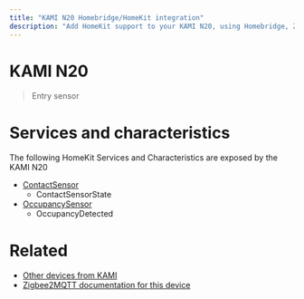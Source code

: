 ```yaml
---
title: "KAMI N20 Homebridge/HomeKit integration"
description: "Add HomeKit support to your KAMI N20, using Homebridge, Zigbee2MQTT and homebridge-z2m."
---
```

<!---
This file has been GENERATED using src/docgen/docgen.ts
DO NOT EDIT THIS FILE MANUALLY!
-->
# KAMI N20
> Entry sensor


# Services and characteristics
The following HomeKit Services and Characteristics are exposed by
the KAMI N20

* [ContactSensor](../../sensors.md)
  * ContactSensorState
* [OccupancySensor](../../sensors.md)
  * OccupancyDetected


# Related
* [Other devices from KAMI](../index.md#kami)
* [Zigbee2MQTT documentation for this device](https://www.zigbee2mqtt.io/devices/N20.html)
